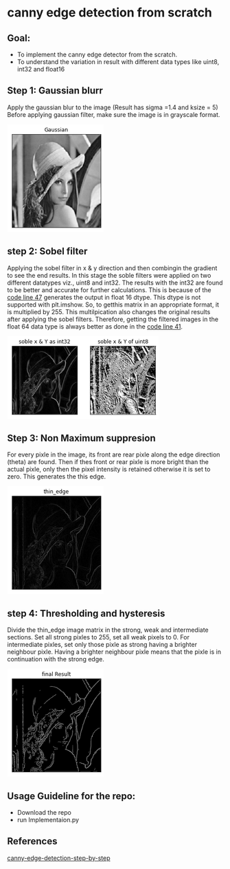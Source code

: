 # canny edge detection from scratch
 ## Goal:
 - To implement the canny edge detector from the scratch. 
 - To understand the variation in result with different data types like uint8, int32 and float16
 
 ## Step 1: Gaussian blurr
 Apply the gaussian blur to the image (Result has sigma =1.4 and ksize = 5)
 Before applying gaussian filter, make sure the image is in grayscale format.
 
 ![](results/gaussian_smoothing.png)
 
 ## step 2: Sobel filter
 Applying the sobel filter in x & y direction and then combingin the gradient to see the end results. In this stage the soble filters were applied on two different datatypes viz., uint8 and int32. The results with the int32 are found to be better and accurate for further calculations. This is because of the [code line 47](cannyDetector_class.py) generates the output in float 16 dtype. This dtype is not supported with plt.imshow. So, to getthis matrix in an appropriate format, it is multiplied by 255. This multilpication also changes the original results after applying the sobel filters. Therefore, getting the filtered images in the float 64 data type is always better as done in the [code line 41](cannyDetector_class.py).
 
 ![](results/compare_dtypes.png)
 
 ## Step 3: Non Maximum suppresion
 For every pixle in the image, its front are rear pixle along the edge direction (theta) are found. Then if thes front or rear pixle is more bright than the actual pixle, only then the pixel intensity is retained otherwise it is set to zero. This generates the this edge.
 
 ![](results/thin_edge.png)
 
 ## step 4: Thresholding and hysteresis

 Divide the thin_edge image matrix in the strong, weak and intermediate sections. Set all strong pixles to 255, set all weak pixels to 0.
 For intermediate pixles, set only those pixle as strong having a brighter neighbour pixle. Having a brighter neighbour pixle means that the pixle is in continuation with the strong edge.
 

  ![](results/final_result.png)
 
  ## Usage Guideline for the repo:
 - Download the repo
 - run Implementaion.py
 
 ## References
[canny-edge-detection-step-by-step](https://towardsdatascience.com/canny-edge-detection-step-by-step-in-python-computer-vision-b49c3a2d8123)
